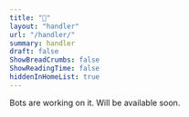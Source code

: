 ```yaml
---
title: "🤖"
layout: "handler"
url: "/handler/"
summary: handler
draft: false
ShowBreadCrumbs: false
ShowReadingTime: false
hiddenInHomeList: true
---
```


Bots are working on it. Will be available soon.